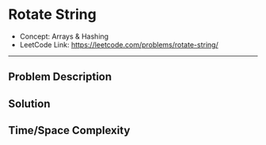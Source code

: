 # Rotate String

- Concept: Arrays & Hashing
- LeetCode Link: https://leetcode.com/problems/rotate-string/

---

## Problem Description

## Solution

## Time/Space Complexity

